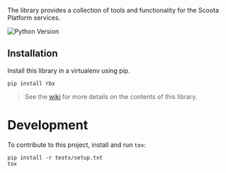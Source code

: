 The library provides a collection of tools and functionality for the Scoota Platform services.

![Python Version](https://img.shields.io/pypi/pyversions/rbx.svg)

## Installation

Install this library in a virtualenv using pip.

```
pip install rbx
```

> See the [wiki](https://github.com/rockabox/rbx/wiki) for more details on the contents of this library.

# Development

To contribute to this project, install and run `tox`:

```
pip install -r tests/setup.txt
tox
```
